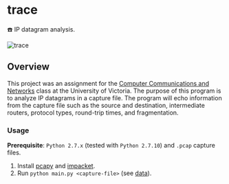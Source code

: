 # trace
:telephone: IP datagram analysis.

<img alt="trace" src="https://user-images.githubusercontent.com/16131737/38125024-2ff2af2a-339b-11e8-9d35-85c7b9385eaa.gif" />

## Overview
This project was an assignment for the [Computer Communications and Networks](https://github.com/williamgrosset/trace/blob/master/csc361_p3.pdf) class at the University of Victoria. The purpose of this program is to analyze IP datagrams in a capture file. The program will echo information from the capture file such as the source and destination, intermediate routers, protocol types, round-trip times, and fragmentation.

### Usage 
**Prerequisite**: `Python 2.7.x` (tested with `Python 2.7.10`) and `.pcap` capture files.
1. Install [pcapy](https://github.com/CoreSecurity/pcapy) and [impacket](https://github.com/CoreSecurity/impacket).
2. Run `python main.py <capture-file>` (see [data](https://github.com/williamgrosset/trace/tree/master/data)).
